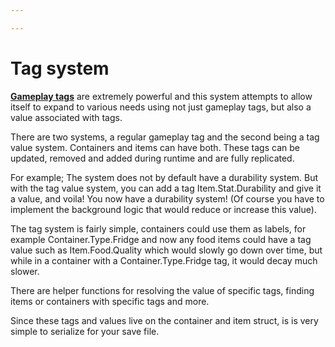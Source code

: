 ```yaml
---

---
```


# Tag system

<a href="https://docs.unrealengine.com/4.26/en-US/ProgrammingAndScripting/Tags/" target="_blank">**Gameplay tags**</a> are extremely powerful and this system attempts to allow itself to expand to various needs using not just gameplay tags, but also a value associated with tags.

There are two systems, a regular gameplay tag and the second being a tag value system.
Containers and items can have both. These tags can be updated, removed and added during runtime and are fully replicated.

For example; The system does not by default have a durability system. But with the tag value system, you can add a tag Item.Stat.Durability and give it a value, and voila! You now have a durability system! (Of course you have to implement the background logic that would reduce or increase this value).

The tag system is fairly simple, containers could use them as labels, for example Container.Type.Fridge and now any food items could have a tag value such as Item.Food.Quality which would slowly go down over time, but while in a container with a Container.Type.Fridge tag, it would decay much slower.

There are helper functions for resolving the value of specific tags, finding items or containers with specific tags and more.

Since these tags and values live on the container and item struct, is is very simple to serialize for your save file.